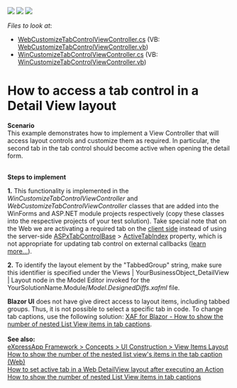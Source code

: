 <!-- default badges list -->
![](https://img.shields.io/endpoint?url=https://codecentral.devexpress.com/api/v1/VersionRange/128586641/21.2.8%2B)
[![](https://img.shields.io/badge/Open_in_DevExpress_Support_Center-FF7200?style=flat-square&logo=DevExpress&logoColor=white)](https://supportcenter.devexpress.com/ticket/details/E372)
[![](https://img.shields.io/badge/📖_How_to_use_DevExpress_Examples-e9f6fc?style=flat-square)](https://docs.devexpress.com/GeneralInformation/403183)
<!-- default badges end -->
<!-- default file list -->
*Files to look at*:

* [WebCustomizeTabControlViewController.cs](./CS/E372.Module.Web/WebCustomizeTabControlViewController.cs) (VB: [WebCustomizeTabControlViewController.vb](./VB/E372.Module.Web/WebCustomizeTabControlViewController.vb))
* [WinCustomizeTabControlViewController.cs](./CS/E372.Module.Win/WinCustomizeTabControlViewController.cs) (VB: [WinCustomizeTabControlViewController.vb](./VB/E372.Module.Win/WinCustomizeTabControlViewController.vb))
<!-- default file list end -->
# How to access a tab control in a Detail View layout


<p><strong>Scenario</strong><br> This example demonstrates how to implement a View Controller that will access layout controls and customize them as required. In particular, the second tab in the tab control should become active when opening the detail form.<br><br></p>
<p><strong>Steps to implement</strong></p>
<p><strong>1.</strong> This functionality is implemented in the <em>WinCustomizeTabControlViewController</em> and <em>WebCustomizeTabControlViewController</em> classes that are added into the WinForms and ASP.NET module projects respectively (copy these classes into the respective projects of your test solution). Take special note that on the Web we are activating a required tab on the <a href="https://documentation.devexpress.com/#AspNet/CustomDocument6908">client side</a> instead of using the server-side <a href="https://documentation.devexpress.com/AspNet/clsDevExpressWebASPxTabControlBasetopic.aspx">ASPxTabControlBase</a> > <a href="https://documentation.devexpress.com/AspNet/DevExpressWebASPxTabControlBase_ActiveTabIndextopic.aspx">ActiveTabIndex</a> property, which is not appropriate for updating tab control on external callbacks (<a href="https://www.devexpress.com/Support/Center/p/K18387">learn more...</a>).</p>
<p><strong>2.</strong> To identify the layout element by the "TabbedGroup" string, make sure this identifier is specified under the Views | YourBusinessObject_DetailView | Layout node in the Model Editor invoked for the YourSolutionName.Module/<em>Model.DesignedDiffs.xafml</em> file.<br>

<strong>Blazor UI</strong> does not have give direct access to layout items, including tabbed groups. Thus, it is not possible to select a specific tab in code. To change tab captions, use the following solution: <a href="https://github.com/DevExpress-Examples/XAF-How-to-show-the-number-of-nested-list-views-items-in-tab-captions/tree/22.1.1%2B/DetailViewTabCount/ASP.NET/Blazor">XAF for Blazor - How to show the number of nested List View items in tab captions</a>.
<br>
<strong><br>See also:</strong> <br><a href="http://documentation.devexpress.com/#Xaf/CustomDocument2817"><u>eXpressApp Framework > Concepts > UI Construction > View Items Layout<br></u></a><u><a href="https://www.devexpress.com/Support/Center/p/T386111">How to show the number of the nested list view's items in the tab caption (Web)</a><br><a href="https://www.devexpress.com/Support/Center/p/T586150">How to set active tab in a Web DetailView layout after executing an Action</a><br>
  <a href="https://www.devexpress.com/Support/Center/p/t943913">How to show the number of nested List View items in tab captions</a><br></u></u></p>

<br/>


